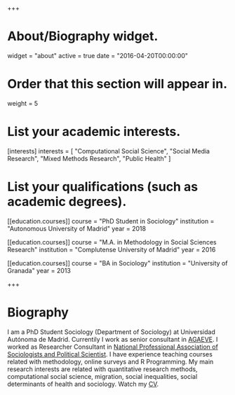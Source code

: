 +++
# About/Biography widget.
widget = "about"
active = true
date = "2016-04-20T00:00:00"

# Order that this section will appear in.
weight = 5

# List your academic interests.
[interests]
  interests = [
    "Computational Social Science",
    "Social Media Research",
    "Mixed Methods Research",
    "Public Health"
  ]

# List your qualifications (such as academic degrees).
[[education.courses]]
  course = "PhD Student in Sociology"
  institution = "Autonomous University of Madrid"
  year = 2018

[[education.courses]]
  course = "M.A. in Methodology in Social Sciences Research"
  institution = "Complutense University of Madrid"
  year = 2016

[[education.courses]]
  course = "BA in Sociology"
  institution = "University of Granada"
  year = 2013
 
+++

# Biography

I am a PhD Student Sociology (Department of Sociology) at Universidad Autónoma de Madrid. Currentily I work as senior consultant in [AGAEVE](http://www.juntadeandalucia.es/educacion/agaeve/). I worked as Researcher Consultant in [National Professional Association of Sociologists and Political Scientist](http://colpolsoc.org/). I have experience teaching courses related with methodology, online surveys and R Programming. My main research interests are related with quantitative research methods, computational social science, migration, social inequalities, social determinants of health and sociology. Watch my [CV](http://vsslledo.netlify.com/files/CV_Victor_Suarez_Lledo.pdf).
